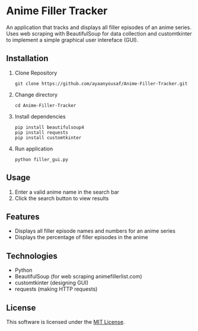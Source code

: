 # Anime Filler Tracker

An application that tracks and displays all filler episodes of an anime series. Uses web scraping with BeautifulSoup for data collection and customtkinter to implement a simple graphical user intereface (GUI).

## Installation 
1. Clone Repository
     ```
     git clone https://github.com/ayaanyousaf/Anime-Filler-Tracker.git
     ```
3. Change directory
     ```
     cd Anime-Filler-Tracker
     ```
5. Install dependencies
     ```
     pip install beautifulsoup4
     pip install requests
     pip install customtkinter
     ```
7. Run application
     ```
     python filler_gui.py
     ```

## Usage 
1. Enter a valid anime name in the search bar
2. Click the search button to view results

## Features
* Displays all filler episode names and numbers for an anime series
* Displays the percentage of filler episodes in the anime

## Technologies 
- Python
- BeautifulSoup (for web scraping animefillerlist.com)
- customtkinter (designing GUI)
- requests (making HTTP requests)

## License 
This software is licensed under the [MIT License](LICENSE.md).
